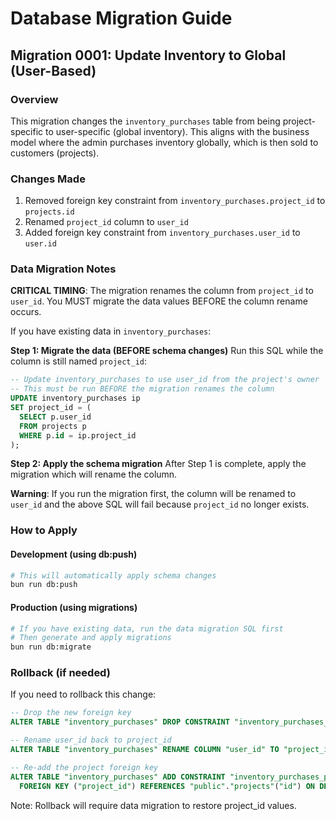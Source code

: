 # Database Migration Guide

## Migration 0001: Update Inventory to Global (User-Based)

### Overview
This migration changes the `inventory_purchases` table from being project-specific to user-specific (global inventory). This aligns with the business model where the admin purchases inventory globally, which is then sold to customers (projects).

### Changes Made
1. Removed foreign key constraint from `inventory_purchases.project_id` to `projects.id`
2. Renamed `project_id` column to `user_id`
3. Added foreign key constraint from `inventory_purchases.user_id` to `user.id`

### Data Migration Notes
**CRITICAL TIMING**: The migration renames the column from `project_id` to `user_id`. You MUST migrate the data values BEFORE the column rename occurs.

If you have existing data in `inventory_purchases`:

**Step 1: Migrate the data (BEFORE schema changes)**
Run this SQL while the column is still named `project_id`:

```sql
-- Update inventory_purchases to use user_id from the project's owner
-- This must be run BEFORE the migration renames the column
UPDATE inventory_purchases ip
SET project_id = (
  SELECT p.user_id 
  FROM projects p 
  WHERE p.id = ip.project_id
);
```

**Step 2: Apply the schema migration**
After Step 1 is complete, apply the migration which will rename the column.

**Warning**: If you run the migration first, the column will be renamed to `user_id` and the above SQL will fail because `project_id` no longer exists.

### How to Apply

#### Development (using db:push)
```bash
# This will automatically apply schema changes
bun run db:push
```

#### Production (using migrations)
```bash
# If you have existing data, run the data migration SQL first
# Then generate and apply migrations
bun run db:migrate
```

### Rollback (if needed)
If you need to rollback this change:

```sql
-- Drop the new foreign key
ALTER TABLE "inventory_purchases" DROP CONSTRAINT "inventory_purchases_user_id_user_id_fk";

-- Rename user_id back to project_id
ALTER TABLE "inventory_purchases" RENAME COLUMN "user_id" TO "project_id";

-- Re-add the project foreign key
ALTER TABLE "inventory_purchases" ADD CONSTRAINT "inventory_purchases_project_id_projects_id_fk" 
  FOREIGN KEY ("project_id") REFERENCES "public"."projects"("id") ON DELETE cascade ON UPDATE no action;
```

Note: Rollback will require data migration to restore project_id values.
